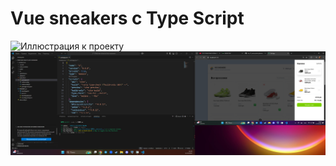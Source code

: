 # Vue sneakers с Type Script

![Иллюстрация к проекту](https://github.com/AlisherAsd/Vue-Sneakers-TS/raw/main/assets/gitimg/Снимок%20экрана%202025-03-11%20214858.png)
![Иллюстрация к проекту](https://github.com/AlisherAsd/Vue-Sneakers-TS/raw/main/src/assets/gitimg/Снимок%20экрана%202025-03-11%20214915.png)